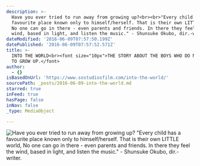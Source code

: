 ```yaml
---
description: >-
  Have you ever tried to run away from growing up?<br><br>"Every child has a
  favourite place known only to himself/herself. That is their own LITTLE world,
  No one can go in there - even parents and friends. In there they feel the
  wind, based in light, and listen the music." - Shunsuke Okubo, dir.-writer. 
dateModified: '2016-06-09T07:57:50.199Z'
datePublished: '2016-06-09T07:57:52.571Z'
title: >-
  INTO THE WORLD<br><font size="10px">THE STORY ABOUT THE BOYS WHO DO NOT WANT
  TO GROW UP.</font>
author:
  - {}
isBasedOnUrl: 'https://www.sostudiosfilm.com/into-the-world/'
sourcePath: _posts/2016-06-09-into-the-world.md
starred: true
inFeed: true
hasPage: false
inNav: false
_type: MediaObject

---
```

![Have you ever tried to run away from growing up?<br><br>"Every child has a favourite place known only to himself/herself. That is their own LITTLE world, No one can go in there - even parents and friends. In there they feel the wind, based in light, and listen the music." - Shunsuke Okubo, dir.-writer. ](https://the-grid-user-content.s3-us-west-2.amazonaws.com/59dc6193-8781-4996-ba28-147b0ad620d1.jpg)